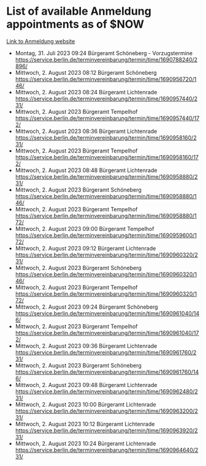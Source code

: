 # List of available Anmeldung appointments as of $NOW
[Link to Anmeldung website](https://service.berlin.de/terminvereinbarung/termin/tag.php?termin=1&anliegen[]=120686&dienstleisterlist=122210,122217,327316,122219,327312,122227,327314,122231,327346,122243,327348,122254,122252,329742,122260,329745,122262,329748,122271,327278,122273,327274,122277,327276,330436,122280,327294,122282,327290,122284,327292,122291,327270,122285,327266,122286,327264,122296,327268,150230,329760,122297,327286,122294,327284,122312,329763,122314,329775,122304,327330,122311,327334,122309,327332,317869,122281,327352,122279,329772,122283,122276,327324,122274,327326,122267,329766,122246,327318,122251,327320,122257,327322,122208,327298,122226,327300&herkunft=http%3A%2F%2Fservice.berlin.de%2Fdienstleistung%2F120686%2F)
- Montag, 31. Juli 2023 09:24 Bürgeramt Schöneberg - Vorzugstermine https://service.berlin.de/terminvereinbarung/termin/time/1690788240/2896/
- Mittwoch, 2. August 2023 08:12 Bürgeramt Schöneberg https://service.berlin.de/terminvereinbarung/termin/time/1690956720/146/
- Mittwoch, 2. August 2023 08:24 Bürgeramt Lichtenrade https://service.berlin.de/terminvereinbarung/termin/time/1690957440/231/
- Mittwoch, 2. August 2023  Bürgeramt Tempelhof https://service.berlin.de/terminvereinbarung/termin/time/1690957440/172/
- Mittwoch, 2. August 2023 08:36 Bürgeramt Lichtenrade https://service.berlin.de/terminvereinbarung/termin/time/1690958160/231/
- Mittwoch, 2. August 2023  Bürgeramt Tempelhof https://service.berlin.de/terminvereinbarung/termin/time/1690958160/172/
- Mittwoch, 2. August 2023 08:48 Bürgeramt Lichtenrade https://service.berlin.de/terminvereinbarung/termin/time/1690958880/231/
- Mittwoch, 2. August 2023  Bürgeramt Schöneberg https://service.berlin.de/terminvereinbarung/termin/time/1690958880/146/
- Mittwoch, 2. August 2023  Bürgeramt Tempelhof https://service.berlin.de/terminvereinbarung/termin/time/1690958880/172/
- Mittwoch, 2. August 2023 09:00 Bürgeramt Tempelhof https://service.berlin.de/terminvereinbarung/termin/time/1690959600/172/
- Mittwoch, 2. August 2023 09:12 Bürgeramt Lichtenrade https://service.berlin.de/terminvereinbarung/termin/time/1690960320/231/
- Mittwoch, 2. August 2023  Bürgeramt Schöneberg https://service.berlin.de/terminvereinbarung/termin/time/1690960320/146/
- Mittwoch, 2. August 2023  Bürgeramt Tempelhof https://service.berlin.de/terminvereinbarung/termin/time/1690960320/172/
- Mittwoch, 2. August 2023 09:24 Bürgeramt Schöneberg https://service.berlin.de/terminvereinbarung/termin/time/1690961040/146/
- Mittwoch, 2. August 2023  Bürgeramt Tempelhof https://service.berlin.de/terminvereinbarung/termin/time/1690961040/172/
- Mittwoch, 2. August 2023 09:36 Bürgeramt Lichtenrade https://service.berlin.de/terminvereinbarung/termin/time/1690961760/231/
- Mittwoch, 2. August 2023  Bürgeramt Schöneberg https://service.berlin.de/terminvereinbarung/termin/time/1690961760/146/
- Mittwoch, 2. August 2023 09:48 Bürgeramt Lichtenrade https://service.berlin.de/terminvereinbarung/termin/time/1690962480/231/
- Mittwoch, 2. August 2023 10:00 Bürgeramt Lichtenrade https://service.berlin.de/terminvereinbarung/termin/time/1690963200/231/
- Mittwoch, 2. August 2023 10:12 Bürgeramt Lichtenrade https://service.berlin.de/terminvereinbarung/termin/time/1690963920/231/
- Mittwoch, 2. August 2023 10:24 Bürgeramt Lichtenrade https://service.berlin.de/terminvereinbarung/termin/time/1690964640/231/
